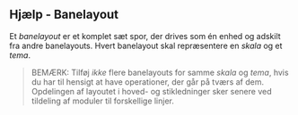 ﻿## Hjælp - Banelayout
Et *banelayout* er et komplet sæt spor, der drives som én enhed og adskilt fra andre banelayouts.
Hvert banelayout skal repræsentere en *skala* og et *tema*.

> BEMÆRK: Tilføj *ikke* flere banelayouts for samme *skala* og *tema*, hvis du har til hensigt at have operationer, der går på tværs af dem.
Opdelingen af layoutet i hoved- og stikledninger sker senere ved tildeling af moduler til forskellige linjer.
 
